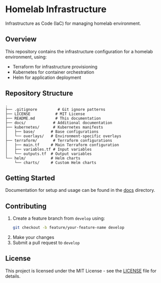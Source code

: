 # Homelab Infrastructure

Infrastructure as Code (IaC) for managing homelab environment.

## Overview

This repository contains the infrastructure configuration for a homelab environment, using:

- Terraform for infrastructure provisioning
- Kubernetes for container orchestration
- Helm for application deployment

## Repository Structure

```
.
├── .gitignore         # Git ignore patterns
├── LICENSE           # MIT License
├── README.md         # This documentation
├── docs/            # Additional documentation
├── kubernetes/      # Kubernetes manifests
│   ├── base/       # Base configurations
│   └── overlays/   # Environment-specific overlays
├── terraform/       # Terraform configurations
│   ├── main.tf     # Main Terraform configuration
│   ├── variables.tf # Input variables
│   └── outputs.tf  # Output variables
└── helm/           # Helm charts
    └── charts/     # Custom Helm charts
```

## Getting Started

Documentation for setup and usage can be found in the [docs](./docs) directory.

## Contributing

1. Create a feature branch from `develop` using:
   ```bash
   git checkout -b feature/your-feature-name develop
   ```
2. Make your changes
3. Submit a pull request to `develop`

## License

This project is licensed under the MIT License - see the [LICENSE](LICENSE) file for details.
